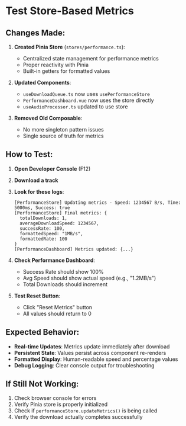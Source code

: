 # Test Store-Based Metrics

## Changes Made:

1. **Created Pinia Store** (`stores/performance.ts`):
   - Centralized state management for performance metrics
   - Proper reactivity with Pinia
   - Built-in getters for formatted values

2. **Updated Components**:
   - `useDownloadQueue.ts` now uses `usePerformanceStore`
   - `PerformanceDashboard.vue` now uses the store directly
   - `useAudioProcessor.ts` updated to use store

3. **Removed Old Composable**:
   - No more singleton pattern issues
   - Single source of truth for metrics

## How to Test:

1. **Open Developer Console** (F12)
2. **Download a track**
3. **Look for these logs**:
   ```
   [PerformanceStore] Updating metrics - Speed: 1234567 B/s, Time: 5000ms, Success: true
   [PerformanceStore] Final metrics: {
     totalDownloads: 1,
     averageDownloadSpeed: 1234567,
     successRate: 100,
     formattedSpeed: "1MB/s",
     formattedRate: 100
   }
   [PerformanceDashboard] Metrics updated: {...}
   ```

4. **Check Performance Dashboard**:
   - Success Rate should show 100%
   - Avg Speed should show actual speed (e.g., "1.2MB/s")
   - Total Downloads should increment

5. **Test Reset Button**:
   - Click "Reset Metrics" button
   - All values should return to 0

## Expected Behavior:

- **Real-time Updates**: Metrics update immediately after download
- **Persistent State**: Values persist across component re-renders
- **Formatted Display**: Human-readable speed and percentage values
- **Debug Logging**: Clear console output for troubleshooting

## If Still Not Working:

1. Check browser console for errors
2. Verify Pinia store is properly initialized
3. Check if `performanceStore.updateMetrics()` is being called
4. Verify the download actually completes successfully